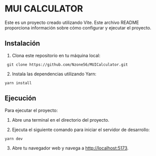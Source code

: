 # MUI CALCULATOR

Este es un proyecto creado utilizando Vite. Este archivo README proporciona información sobre cómo configurar y ejecutar el proyecto.

## Instalación

1. Clona este repositorio en tu máquina local:

```
 git clone https://github.com/Nzone56/MUICalculator.git
```

2. Instala las dependencias utilizando Yarn:

```
yarn install
```

## Ejecución

Para ejecutar el proyecto:

1. Abre una terminal en el directorio del proyecto.

2. Ejecuta el siguiente comando para iniciar el servidor de desarrollo:

```
yarn dev
```

3. Abre tu navegador web y navega a [http://localhost:5173](http://localhost:5173).
